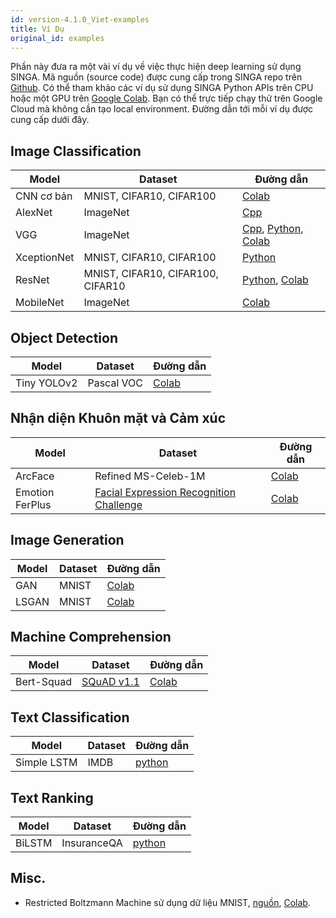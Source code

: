 ```yaml
---
id: version-4.1.0_Viet-examples
title: Ví Dụ
original_id: examples
---
```


<!--- Licensed to the Apache Software Foundation (ASF) under one or more contributor license agreements.  See the NOTICE file distributed with this work for additional information regarding copyright ownership.  The ASF licenses this file to you under the Apache License, Version 2.0 (the "License"); you may not use this file except in compliance with the License.  You may obtain a copy of the License at http://www.apache.org/licenses/LICENSE-2.0 Unless required by applicable law or agreed to in writing, software distributed under the License is distributed on an "AS IS" BASIS, WITHOUT WARRANTIES OR CONDITIONS OF ANY KIND, either express or implied.  See the License for the specific language governing permissions and limitations under the License.  -->

Phần này đưa ra một vài ví dụ về việc thực hiện deep learning sử dụng SINGA. Mã
nguồn (source code) được cung cấp trong SINGA repo trên
[Github](https://github.com/apache/singa/tree/master/examples). Có thể tham khảo
các ví dụ sử dụng SINGA Python APIs trên CPU hoặc một GPU trên
[Google Colab](https://colab.research.google.com/). Bạn có thể trực tiếp chạy
thử trên Google Cloud mà không cần tạo local environment. Đường dẫn tới mỗi ví
dụ được cung cấp dưới đây.

## Image Classification

| Model       | Dataset                           | Đường dẫn                                                                                               |
| ----------- | --------------------------------- | ------------------------------------------------------------------------------------------------------- |
| CNN cơ bản  | MNIST, CIFAR10, CIFAR100          | [Colab](https://colab.research.google.com/drive/1fbGUs1AsoX6bU5F745RwQpohP4bHTktq)                      |
| AlexNet     | ImageNet                          | [Cpp]()                                                                                                 |
| VGG         | ImageNet                          | [Cpp](), [Python](), [Colab](https://colab.research.google.com/drive/14kxgRKtbjPCKKsDJVNi3AvTev81Gp_Ds) |
| XceptionNet | MNIST, CIFAR10, CIFAR100          | [Python]()                                                                                              |
| ResNet      | MNIST, CIFAR10, CIFAR100, CIFAR10 | [Python](), [Colab](https://colab.research.google.com/drive/1u1RYefSsVbiP4I-5wiBKHjsT9L0FxLm9)          |
| MobileNet   | ImageNet                          | [Colab](https://colab.research.google.com/drive/1HsixqJMIpKyEPhkbB8jy7NwNEFEAUWAf)                      |

## Object Detection

| Model       | Dataset    | Đường dẫn                                                                          |
| ----------- | ---------- | ---------------------------------------------------------------------------------- |
| Tiny YOLOv2 | Pascal VOC | [Colab](https://colab.research.google.com/drive/11V4I6cRjIJNUv5ZGsEGwqHuoQEie6b1T) |

## Nhận diện Khuôn mặt và Cảm xúc

| Model           | Dataset                                                                                                                                                | Đường dẫn                                                                          |
| --------------- | ------------------------------------------------------------------------------------------------------------------------------------------------------ | ---------------------------------------------------------------------------------- |
| ArcFace         | Refined MS-Celeb-1M                                                                                                                                    | [Colab](https://colab.research.google.com/drive/1qanaqUKGIDtifdzEzJOHjEj4kYzA9uJC) |
| Emotion FerPlus | [Facial Expression Recognition Challenge](https://www.kaggle.com/c/challenges-in-representation-learning-facial-expression-recognition-challenge/data) | [Colab](https://colab.research.google.com/drive/1XHtBQGRhe58PDi4LGYJzYueWBeWbO23r) |

## Image Generation

| Model | Dataset | Đường dẫn                                                                          |
| ----- | ------- | ---------------------------------------------------------------------------------- |
| GAN   | MNIST   | [Colab](https://colab.research.google.com/drive/1f86MNDW47DJqHoIqWD1tOxcyx2MWys8L) |
| LSGAN | MNIST   | [Colab](https://colab.research.google.com/drive/1C6jNRf28vnFOI9JVM4lpkJPqxsnhxdol) |

## Machine Comprehension

| Model      | Dataset                                                                   | Đường dẫn                                                                          |
| ---------- | ------------------------------------------------------------------------- | ---------------------------------------------------------------------------------- |
| Bert-Squad | [SQuAD v1.1](https://rajpurkar.github.io/SQuAD-explorer/explore/1.1/dev/) | [Colab](https://colab.research.google.com/drive/1kud-lUPjS_u-TkDAzihBTw0Vqr0FjCE-) |

## Text Classification

| Model       | Dataset | Đường dẫn  |
| ----------- | ------- | ---------- |
| Simple LSTM | IMDB    | [python]() |

## Text Ranking

| Model  | Dataset     | Đường dẫn  |
| ------ | ----------- | ---------- |
| BiLSTM | InsuranceQA | [python]() |

## Misc.

- Restricted Boltzmann Machine sử dụng dữ liệu MNIST, [nguồn](),
  [Colab](https://colab.research.google.com/drive/19996noGu9JyHHkVmp4edBGu7PJSRQKsd).
